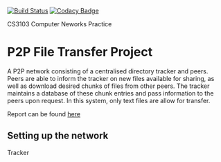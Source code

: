 [![Build Status](https://travis-ci.com/cs3103group3/cs3103.svg?branch=master)](https://travis-ci.com/cs3103group3/cs3103)
[![Codacy Badge](https://api.codacy.com/project/badge/Grade/c24df2eef478408bb5bc1d86c800624e)](https://www.codacy.com/app/cs3103group3/cs3103?utm_source=github.com&amp;utm_medium=referral&amp;utm_content=cs3103group3/cs3103&amp;utm_campaign=Badge_Grade)

CS3103 Computer Neworks Practice

# P2P File Transfer Project
A P2P network consisting of a centralised directory tracker and peers. Peers are able to inform the tracker on new files available for sharing, as well as download desired chunks of files from other peers. The tracker maintains a database of these chunk entries and pass information to the peers upon request. In this system, only text files are allow for transfer.

Report can be found [here](docs/Report.pdf)

## Setting up the network 
Tracker
